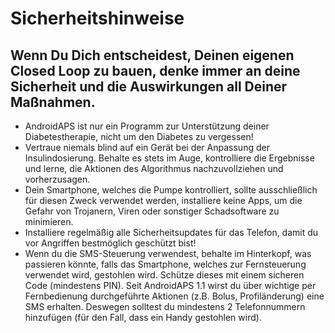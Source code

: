 
# Sicherheitshinweise

## Wenn Du Dich entscheidest, Deinen eigenen Closed Loop zu bauen, denke immer an deine Sicherheit und die Auswirkungen all Deiner Maßnahmen.

* AndroidAPS ist nur ein Programm zur Unterstützung deiner Diabetestherapie, nicht um den Diabetes zu vergessen!
* Vertraue niemals blind auf ein Gerät bei der Anpassung der Insulindosierung. Behalte es stets im Auge, kontrolliere die Ergebnisse und lerne, die Aktionen des Algorithmus nachzuvollziehen und vorherzusagen.
* Dein Smartphone, welches die Pumpe kontrolliert, sollte ausschließlich für diesen Zweck verwendet werden, installiere keine Apps, um die Gefahr von Trojanern, Viren oder sonstiger Schadsoftware zu minimieren.
* Installiere regelmäßig alle Sicherheitsupdates für das Telefon, damit du vor Angriffen bestmöglich geschützt bist!
* Wenn du die SMS-Steuerung verwendest, behalte im Hinterkopf, was passieren könnte, falls das Smartphone, welches zur Fernsteuerung verwendet wird, gestohlen wird. Schütze dieses mit einem sicheren Code (mindestens PIN). Seit AndroidAPS 1.1 wirst du über wichtige per Fernbedienung durchgeführte Aktionen (z.B. Bolus, Profiländerung) eine SMS erhalten. Deswegen solltest du mindestens 2 Telefonnummern hinzufügen (für den Fall, dass ein Handy gestohlen wird).
